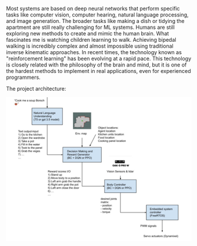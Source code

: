 Most systems are based on deep neural networks that perform specific tasks like computer vision, computer hearing, natural language processing, and image generation. The broader tasks like making a dish or tidying the apartment are still really challenging for ML systems. Humans are still exploring new methods to create and mimic the human brain.
What fascinates me is watching children learning to walk. Achieving bipedal walking is incredibly complex and almost impossible using traditional inverse kinematic approaches.
In recent times, the technology known as "reinforcement learning" has been evolving at a rapid pace. This technology is closely related with the philosophy of the brain and mind, but it is one of the hardest methods to implement in real applications, even for experienced programmers. 

The project architecture:

![alt text](./illustration.jpeg)